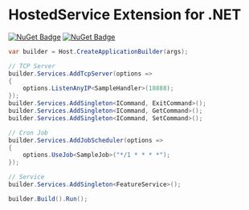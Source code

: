 # HostedService Extension for .NET

[![NuGet Badge](https://buildstats.info/nuget/HostedServiceExtension.KestrelTcpServer)](https://www.nuget.org/packages/HostedServiceExtension.KestrelTcpServer/)
[![NuGet Badge](https://buildstats.info/nuget/HostedServiceExtension.CronosJobScheduler)](https://www.nuget.org/packages/HostedServiceExtension.CronosJobScheduler/)

```csharp
var builder = Host.CreateApplicationBuilder(args);

// TCP Server
builder.Services.AddTcpServer(options =>
{
    options.ListenAnyIP<SampleHandler>(18888);
});
builder.Services.AddSingleton<ICommand, ExitCommand>();
builder.Services.AddSingleton<ICommand, GetCommand>();
builder.Services.AddSingleton<ICommand, SetCommand>();

// Cron Job
builder.Services.AddJobScheduler(options =>
{
    options.UseJob<SampleJob>("*/1 * * * *");
});

// Service
builder.Services.AddSingleton<FeatureService>();

builder.Build().Run();
```
